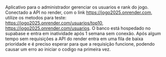 Aplicativo para o administrador gerenciar os usuarios e rank do jogo.
Conectado a API no render, com o link https://jogo2025.onrender.com, utilize os metodos para teste: https://jogo2025.onrender.com/usuarios/top10, https://jogo2025.onrender.com/usuarios.
O banco está hospedado no supabase e entra em inatividade após 1 semana sem conexão.
Após algum tempo sem requisições a API do render entra em uma fila de baixa prioridade e é preciso esperar para que a requisição funcione, podendo causar um erro ao iniciar o codigo na primeira vez.
